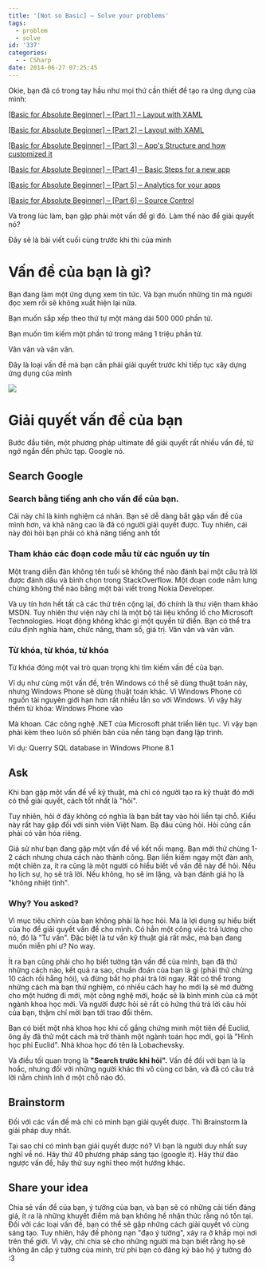 ```yaml
---
title: '[Not so Basic] – Solve your problems'
tags:
  - problem
  - solve
id: '337'
categories:
  - - CSharp
date: 2014-06-27 07:25:45
---
```


Okie, bạn đã có trong tay hầu như mọi thứ cần thiết để tạo ra ứng dụng của mình:

[\[Basic for Absolute Beginner\] – \[Part 1\] – Layout with XAML](http://cuoilennaocacban2.wordpress.com/2013/11/22/windows-phone-silverlight-layout-with-xaml-basic-for-absolute-beginner/)

[\[Basic for Absolute Beginner\] – \[Part 2\] – Layout with XAML](http://cuoilennaocacban2.wordpress.com/2014/01/21/windows-phone-silverlight-layout-with-xaml-basic-for-absolute-beginner-part-2/)

[\[Basic for Absolute Beginner\] – \[Part 3\] – App's Structure and how customized it](http://cuoilennaocacban2.wordpress.com/2014/02/26/basic-for-absolute-beginner-part-3-apps-structure-and-how-customized-it/)

[\[Basic for Absolute Beginner\] – \[Part 4\] – Basic Steps for a new app](http://cuoilennaocacban2.wordpress.com/2014/03/31/basic-for-absolute-beginner-part-4-basic-steps-for-a-new-app/)

[\[Basic for Absolute Beginner\] – \[Part 5\] – Analytics for your apps](http://cuoilennaocacban2.wordpress.com/2014/04/04/basic-for-absolute-beginner-part-5-analytics-for-your-apps/)

[\[Basic for Absolute Beginner\] – \[Part 6\] – Source Control](http://cuoilennaocacban2.wordpress.com/2014/05/02/basic-for-absolute-beginner-part-6-source-control/)

Và trong lúc làm, bạn gặp phải một vấn đề gì đó. Làm thế nào để giải quyết nó?

Đây sẽ là bài viết cuối cùng trước khi thi của mình

# Vấn đề của bạn là gì?

Bạn đang làm một ứng dụng xem tin tức. Và bạn muốn những tin mà người đọc xem rồi sẽ không xuất hiện lại nữa.

Bạn muốn sắp xếp theo thứ tự một mảng dài 500 000 phần tử.

Bạn muốn tìm kiếm một phần tử trong mảng 1 triệu phần tử.

Vân vân và vân vân.

Đây là loại vấn đề mà bạn cần phải giải quyết trước khi tiếp tục xây dựng ứng dụng của mình

![](https://farm6.staticflickr.com/5536/14517912312_3f2977f5e1_o.jpg)
<!-- more -->
# Giải quyết vấn đề của bạn

Bước đầu tiên, một phương pháp ultimate để giải quyết rất nhiều vấn đề, từ ngớ ngẩn đến phức tạp. Google nó.

## Search Google

### Search bằng tiếng anh cho vấn đề của bạn.

Cái này chỉ là kinh nghiệm cá nhân. Bạn sẽ dễ dàng bắt gặp vấn đề của mình hơn, và khả năng cao là đã có người giải quyết được. Tuy nhiên, cái này đỏi hỏi bạn phải có khả năng tiếng anh tốt

### Tham khảo các đoạn code mẫu từ các nguồn uy tín

Một trang diễn đàn không tên tuổi sẽ không thể nào đánh bại một câu trả lời được đánh dấu và bình chọn trong StackOverflow. Một đoạn code nằm lưng chừng không thể nào bằng một bài viết trong Nokia Developer.

Và uy tín hơn hết tất cả các thứ trên cộng lại, đó chính là thư viện tham khảo MSDN. Tuy nhiên thư viện này chỉ là một bộ tài liệu khổng lồ cho Microsoft Technologies. Hoạt động không khác gì một quyển từ điển. Bạn có thể tra cứu định nghĩa hàm, chức năng, tham số, giá trị. Vân vân và vân vân.

### Từ khóa, từ khóa, từ khóa

Từ khóa đóng một vai trò quan trọng khi tìm kiếm vấn đề của bạn.

Ví dụ như cùng một vấn đề, trên Windows có thể sẽ dùng thuật toán này, nhưng Windows Phone sẽ dùng thuật toán khác. Vì Windows Phone có nguồn tài nguyên giới hạn hơn rất nhiều lần so với Windows. Vì vậy hãy thêm từ khóa: Windows Phone vào

Mà khoan. Các công nghệ .NET của Microsoft phát triển liên tục. Vì vậy bạn phải kèm theo luôn số phiên bản của nền tảng bạn đang lập trình.

Ví dụ: Querry SQL database in Windows Phone 8.1

## Ask

Khi bạn gặp một vấn đề về kỹ thuật, mà chỉ có người tạo ra kỹ thuật đó mới có thể giài quyết, cách tốt nhất là "hỏi".

Tuy nhiên, hỏi ở đây không có nghĩa là bạn bắt tay vào hỏi liền tại chỗ. Kiểu này rất hay gặp đối với sinh viên Việt Nam. Bạ đâu cũng hỏi. Hỏi cũng cần phải có văn hóa riêng.

Giả sử như bạn đang gặp một vấn đề về kết nối mạng. Bạn mới thử chừng 1-2 cách nhưng chưa cách nào thành công. Bạn liền kiếm ngay một đàn anh, một chiên za, ít ra cũng là một người có hiểu biết về vấn đề này để hỏi. Nếu họ lịch sự, họ sẽ trả lời. Nếu không, họ sẽ im lặng, và bạn đánh giá họ là "không nhiệt tình".

### Why? You asked?

Vì mục tiêu chính của bạn không phải là học hỏi. Mà là lợi dụng sự hiểu biết của họ để giải quyết vấn đề cho mình. Có hẳn một công việc trả lương cho nó, đó là "Tư vấn". Đặc biệt là tư vấn kỹ thuật giá rất mắc, mà bạn đang muốn miễn phí ư? No way.

Ít ra bạn cũng phải cho họ biết tường tận vấn đề của mình, bạn đã thử những cách nào, kết quả ra sao, chuẩn đoán của bạn là gì (phải thử chừng 10 cách rồi hẵng hỏi), và đừng bắt họ phải trả lời ngay. Rất có thể trong những cách mà bạn thử nghiệm, có nhiều cách hay ho mới lạ sẽ mở đường cho một hướng đi mới, một công nghệ mới, hoặc sẽ là bình minh của cả một ngành khoa học mới. Và người được hỏi sẽ rất có hứng thú trả lời câu hỏi của bạn, thậm chí mời bạn tới trao đổi thêm.

Bạn có biết một nhà khoa học khi cố gắng chứng minh một tiên đề Euclid, ông ấy đã thử một cách mà trở thành một ngành toán học mới, gọi là "Hình học phi Euclid". Nhà khoa học đó tên là Lobachevsky.

Và điều tối quan trọng là **"Search trước khi hỏi".** Vấn đề đối với bạn là lạ hoắc, nhưng đối với những người khác thì vô cùng cơ bản, và đã có câu trả lời nằm chình ình ở một chỗ nào đó.

## Brainstorm

Đối với các vấn đề mà chỉ có mình bạn giải quyết được. Thì Brainstorm là giải pháp duy nhất.

Tại sao chỉ có mình bạn giải quyết được nó? Vì bạn là người duy nhất suy nghĩ về nó. Hãy thử 40 phương pháp sáng tạo (google it). Hãy thử đảo ngược vấn đề, hãy thử suy nghĩ theo một hướng khác.

## Share your idea

Chia sẻ vấn đề của bạn, ý tưởng của bạn, và bạn sẽ có những cải tiến đáng giá, ít ra là những khuyết điểm mà bạn không hề nhận thức rằng nó tồn tại. Đối với các loại vấn đề, bạn có thể sẽ gặp những cách giải quyết vô cùng sáng tạo. Tuy nhiên, hãy đề phòng nạn "đạo ý tưởng", xảy ra ở khắp mọi nơi trên thế giới. Vì vậy, chỉ chia sẻ cho những người mà bạn biết rằng họ sẽ không ăn cắp ý tưởng của mình, trừ phi bạn có đăng ký bảo hộ ý tưởng đó :3